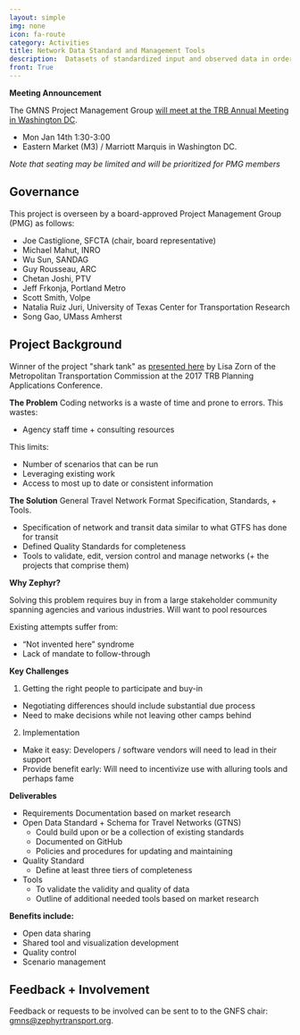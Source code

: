 ```yaml
---
layout: simple
img: none
icon: fa-route
category: Activities
title: Network Data Standard and Management Tools
description:  Datasets of standardized input and observed data in order to facilitate the testing of and compare the performance of various algorithms, approaches, or parameters.
front: True
---
```


**Meeting Announcement**

The GMNS Project Management Group [will meet at the TRB Annual Meeting in Washington DC](/events/2019-jan-gnfs-pmg).

  - Mon Jan 14th 1:30-3:00   
  - Eastern Market (M3) / Marriott Marquis in Washington DC.  

*Note that seating may be limited and will be prioritized for PMG members*

## Governance

This project is overseen by a board-approved Project Management Group (PMG) as follows:
 - Joe Castiglione, SFCTA (chair, board representative)
 - Michael Mahut, INRO  
 - Wu Sun, SANDAG  
 - Guy Rousseau, ARC  
 - Chetan Joshi, PTV  
 - Jeff Frkonja, Portland Metro  
 - Scott Smith, Volpe  
 - Natalia Ruiz Juri, University of Texas Center for Transportation Research  
 - Song Gao, UMass Amherst  
 
## Project Background

Winner of the project "shark tank" as [presented here](https://docs.google.com/presentation/d/1D2j67Q7006XssLuRhAx5_cupeF51W9VQVvpWjtvf8y8/) by Lisa Zorn of the Metropolitan Transportation Commission at the 2017 TRB Planning Applications Conference. 

**The Problem**
Coding networks is a waste of time and prone to errors.
This wastes:

* Agency staff time + consulting resources  

This limits:

* Number of scenarios that can be run  
* Leveraging existing work  
* Access to most up to date or consistent information  

**The Solution**
General Travel Network Format Specification, Standards, + Tools.

* Specification of network and transit data similar to what GTFS has done for transit
* Defined Quality Standards for completeness  
* Tools to validate, edit, version control and manage networks (+  the projects that comprise them)

**Why Zephyr?**

Solving this problem requires buy in from a large stakeholder community spanning agencies and various industries.
Will want to pool resources

Existing attempts suffer from:

 * “Not invented here” syndrome
 * Lack of mandate to follow-through


**Key Challenges**

1. Getting the right people to participate and buy-in

- Negotiating differences should include substantial due process  
- Need to make decisions while not leaving other camps behind  

2. Implementation

- Make it easy: Developers / software vendors will need to lead in their support  
- Provide benefit early: Will need to incentivize use with alluring tools and perhaps fame  

**Deliverables**

 * Requirements Documentation based on market research
 * Open Data Standard + Schema for Travel Networks (GTNS)
   * Could build upon or be a collection of existing standards
   * Documented on GitHub
   * Policies and procedures for updating and maintaining
 * Quality Standard
   * Define at least three tiers of completeness
 * Tools
   * To validate the validity and quality of data
   * Outline of additional needed tools based on market research

**Benefits include:**

 * Open data sharing  
 * Shared tool and visualization development  
 * Quality control  
 * Scenario management  

## Feedback + Involvement

Feedback or requests to be involved can be sent to to the GNFS chair: [gmns@zephyrtransport.org](mailto://gmns@zephyrtransport.org).
